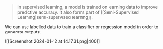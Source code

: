 > In supervised learning, a model is trained on learning data to improve predictive accuracy. It also forms part of [[Semi-Supervised Learning|semi-supervised learning]].

We can use labelled data to train a classifier or regression model in order to generate outputs.

![[Screenshot 2024-01-12 at 14.17.31.png|400]]

